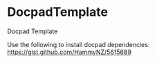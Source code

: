 DocpadTemplate
==============
Docpad Template

Use the following to install docpad dependencies: https://gist.github.com/HammyNZ/5615689
